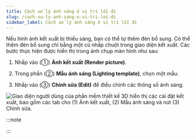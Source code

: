 ```yaml
---
title: Cách xử lý ánh sáng ở vị trí lối đi
slug: /cach-xu-ly-anh-sang-o-vi-tri-loi-di
sidebar_label: Cách xử lý ánh sáng ở vị trí lối đi
---
```


Nếu hình ảnh kết xuất bị thiếu sáng, bạn có thể tự thêm đèn bổ sung. Có thể thêm đèn bổ sung chỉ bằng một cú nhấp chuột trong giao diện kết xuất. Các bước thực hiện được hiển thị trong ảnh chụp màn hình như sau:

1. Nhấp vào (①) **Ảnh kết xuất (Render picture)**.

2. Trong phần (②) **Mẫu ánh sáng (Lighting template)**, chọn một mẫu.

3. Nhấp vào (③) **Chỉnh sửa (Edit)** để điều chỉnh các thông số ánh sáng.

![Giao diện người dùng của phần mềm thiết kế 3D hiển thị các cài đặt kết xuất, bao gồm các tab cho (1) Ảnh kết xuất, (2) Mẫu ánh sáng và nút (3) Chỉnh sửa.](https://storage.googleapis.com/jegavn_kb/images/aa763538-b76c-4fcb-89f9-803f0c4183c2.png)

:::note

:::